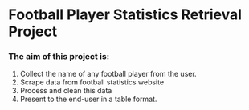 # Football Player Statistics Retrieval Project
### The aim of this project is: <br />
1. Collect the name of any football player from the user. <br />
2. Scrape data from football statistics website <br />
3. Process and clean this data<br />
4. Present to the end-user in a table format. <br />
